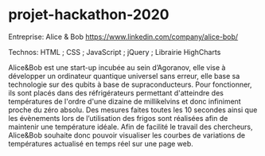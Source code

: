 # projet-hackathon-2020
Entreprise: Alice & Bob https://www.linkedin.com/company/alice-bob/

Technos: HTML ; CSS ; JavaScript ; jQuery ; Librairie HighCharts

Alice&Bob est une start-up incubée au sein d’Agoranov, elle vise à développer un ordinateur quantique universel sans erreur, elle base sa technologie sur des qubits à base de 
supraconducteurs. Pour fonctionner, ils sont placés dans des réfrigérateurs permettant d'atteindre des températures de l'ordre d'une dizaine de millikelvins et donc infiniment proche du zéro 
absolu. Des mesures faites toutes les 10 secondes ainsi que les évènements lors de l’utilisation des frigos sont réalisées afin de maintenir une température idéale. 
Afin de facilité le travail des chercheurs, Alice&Bob souhaite donc pouvoir visualiser les courbes de variations de températures actualisé en temps réel sur une page web.
